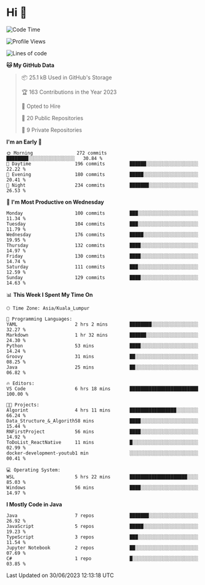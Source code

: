 <h1>Hi 👋</h1>

<!--START_SECTION:waka-->
![Code Time](http://img.shields.io/badge/Code%20Time-251%20hrs%2033%20mins-blue)

![Profile Views](http://img.shields.io/badge/Profile%20Views-4-blue)

![Lines of code](https://img.shields.io/badge/From%20Hello%20World%20I%27ve%20Written-901.9%20thousand%20lines%20of%20code-blue)

**🐱 My GitHub Data** 

> 📦 25.1 kB Used in GitHub's Storage 
 > 
> 🏆 163 Contributions in the Year 2023
 > 
> 💼 Opted to Hire
 > 
> 📜 20 Public Repositories 
 > 
> 🔑 9 Private Repositories 
 > 
**I'm an Early 🐤** 

```text
🌞 Morning                272 commits         ████████░░░░░░░░░░░░░░░░░   30.84 % 
🌆 Daytime                196 commits         ██████░░░░░░░░░░░░░░░░░░░   22.22 % 
🌃 Evening                180 commits         █████░░░░░░░░░░░░░░░░░░░░   20.41 % 
🌙 Night                  234 commits         ███████░░░░░░░░░░░░░░░░░░   26.53 % 
```
📅 **I'm Most Productive on Wednesday** 

```text
Monday                   100 commits         ███░░░░░░░░░░░░░░░░░░░░░░   11.34 % 
Tuesday                  104 commits         ███░░░░░░░░░░░░░░░░░░░░░░   11.79 % 
Wednesday                176 commits         █████░░░░░░░░░░░░░░░░░░░░   19.95 % 
Thursday                 132 commits         ████░░░░░░░░░░░░░░░░░░░░░   14.97 % 
Friday                   130 commits         ████░░░░░░░░░░░░░░░░░░░░░   14.74 % 
Saturday                 111 commits         ███░░░░░░░░░░░░░░░░░░░░░░   12.59 % 
Sunday                   129 commits         ████░░░░░░░░░░░░░░░░░░░░░   14.63 % 
```


📊 **This Week I Spent My Time On** 

```text
🕑︎ Time Zone: Asia/Kuala_Lumpur

💬 Programming Languages: 
YAML                     2 hrs 2 mins        ████████░░░░░░░░░░░░░░░░░   32.27 % 
Markdown                 1 hr 32 mins        ██████░░░░░░░░░░░░░░░░░░░   24.30 % 
Python                   53 mins             ████░░░░░░░░░░░░░░░░░░░░░   14.24 % 
Groovy                   31 mins             ██░░░░░░░░░░░░░░░░░░░░░░░   08.25 % 
Java                     25 mins             ██░░░░░░░░░░░░░░░░░░░░░░░   06.82 % 

🔥 Editors: 
VS Code                  6 hrs 18 mins       █████████████████████████   100.00 % 

🐱‍💻 Projects: 
Algorint                 4 hrs 11 mins       █████████████████░░░░░░░░   66.24 % 
Data_Structure_&_Algorith58 mins             ████░░░░░░░░░░░░░░░░░░░░░   15.44 % 
RNFirstProject           56 mins             ████░░░░░░░░░░░░░░░░░░░░░   14.92 % 
ToDoList_ReactNative     11 mins             █░░░░░░░░░░░░░░░░░░░░░░░░   02.99 % 
docker-development-youtub1 min               ░░░░░░░░░░░░░░░░░░░░░░░░░   00.41 % 

💻 Operating System: 
WSL                      5 hrs 22 mins       █████████████████████░░░░   85.03 % 
Windows                  56 mins             ████░░░░░░░░░░░░░░░░░░░░░   14.97 % 
```

**I Mostly Code in Java** 

```text
Java                     7 repos             ███████░░░░░░░░░░░░░░░░░░   26.92 % 
JavaScript               5 repos             █████░░░░░░░░░░░░░░░░░░░░   19.23 % 
TypeScript               3 repos             ███░░░░░░░░░░░░░░░░░░░░░░   11.54 % 
Jupyter Notebook         2 repos             ██░░░░░░░░░░░░░░░░░░░░░░░   07.69 % 
C#                       1 repo              █░░░░░░░░░░░░░░░░░░░░░░░░   03.85 % 
```




 Last Updated on 30/06/2023 12:13:18 UTC
<!--END_SECTION:waka-->
